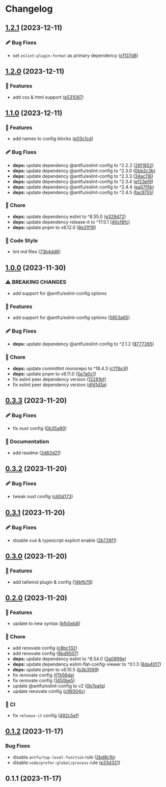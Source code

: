 # Changelog

## [1.2.1](https://github.com/stefanobartoletti/eslint-config/compare/1.2.0...1.2.1) (2023-12-11)


### 🩹 Bug Fixes

* set `eslint-plugin-format` as primary dependency ([cf137d8](https://github.com/stefanobartoletti/eslint-config/commit/cf137d836e6afee7ab67078264d66dd0d7400802))

## [1.2.0](https://github.com/stefanobartoletti/eslint-config/compare/1.1.0...1.2.0) (2023-12-11)


### 🚀 Features

* add css & html support ([e531097](https://github.com/stefanobartoletti/eslint-config/commit/e531097ddaf957c479c2ff09bdacb1d42174eea4))

## [1.1.0](https://github.com/stefanobartoletti/eslint-config/compare/1.0.0...1.1.0) (2023-12-11)


### 🚀 Features

* add names to config blocks ([e03c1cd](https://github.com/stefanobartoletti/eslint-config/commit/e03c1cd9a5eee57026aab53c14618b0445414f7e))


### 🩹 Bug Fixes

* **deps:** update dependency @antfu/eslint-config to ^2.2.2 ([28f1852](https://github.com/stefanobartoletti/eslint-config/commit/28f185250d0836929d2aa977a3bf9945dbfd3833))
* **deps:** update dependency @antfu/eslint-config to ^2.3.0 ([0bb2c3b](https://github.com/stefanobartoletti/eslint-config/commit/0bb2c3b54674f23c82daab41927e2964c4b1a2db))
* **deps:** update dependency @antfu/eslint-config to ^2.3.3 ([34ac118](https://github.com/stefanobartoletti/eslint-config/commit/34ac118235ed1dbc7856d37fe3933ece55291d0f))
* **deps:** update dependency @antfu/eslint-config to ^2.3.4 ([ef23ef9](https://github.com/stefanobartoletti/eslint-config/commit/ef23ef95f22939fb5029c3f1912f80cf3bd50a9c))
* **deps:** update dependency @antfu/eslint-config to ^2.4.4 ([ea57f5b](https://github.com/stefanobartoletti/eslint-config/commit/ea57f5b4b852fc947aa6c1aa92e6e26148ea52d3))
* **deps:** update dependency @antfu/eslint-config to ^2.4.5 ([fac9755](https://github.com/stefanobartoletti/eslint-config/commit/fac9755409da5a028e8bcd8c1bc3ea579b96428a))


### 🏡 Chore

* **deps:** update dependency eslint to ^8.55.0 ([e329d72](https://github.com/stefanobartoletti/eslint-config/commit/e329d72622f146548f6135bf409b16b91be9966a))
* **deps:** update dependency release-it to ^17.0.1 ([40cf8fc](https://github.com/stefanobartoletti/eslint-config/commit/40cf8fc59cb3e3c40dee0e5bfa2141a14647a4d7))
* **deps:** update pnpm to v8.12.0 ([8e31f19](https://github.com/stefanobartoletti/eslint-config/commit/8e31f19ab5a7c09fceea65ba1eee1aa2a4915304))


### 🎨 Code Style

* lint md files ([73b4dd6](https://github.com/stefanobartoletti/eslint-config/commit/73b4dd612955493620a61e910bf4c5a60c436ac1))

## [1.0.0](https://github.com/stefanobartoletti/eslint-config/compare/0.3.3...1.0.0) (2023-11-30)


### ⚠ BREAKING CHANGES

* add support for @antfu/eslint-config options

### 🚀 Features

* add support for @antfu/eslint-config options ([5853a65](https://github.com/stefanobartoletti/eslint-config/commit/5853a65b3f742c949240e2d37a60a07748241c2f))


### 🩹 Bug Fixes

* **deps:** update dependency @antfu/eslint-config to ^2.1.2 ([8777265](https://github.com/stefanobartoletti/eslint-config/commit/87772650e198197c63a572ac68451904fb50e119))


### 🏡 Chore

* **deps:** update commitlint monorepo to ^18.4.3 ([c111bc9](https://github.com/stefanobartoletti/eslint-config/commit/c111bc958e65f39fc12c01616e37e7deb61fa16d))
* **deps:** update pnpm to v8.11.0 ([5e7a0c1](https://github.com/stefanobartoletti/eslint-config/commit/5e7a0c1d12cded55952586a4d6661d75c01c9e58))
* fix eslint peer dependency version ([12281bf](https://github.com/stefanobartoletti/eslint-config/commit/12281bf4e0ee78dbcda5e4de22a4c351154b802b))
* fix eslint peer dependency version ([dfd1d3a](https://github.com/stefanobartoletti/eslint-config/commit/dfd1d3ab8be113415779586b6b50d694a50e14c7))

## [0.3.3](https://github.com/stefanobartoletti/eslint-config/compare/0.3.2...0.3.3) (2023-11-20)


### 🩹 Bug Fixes

* fix nuxt config ([0b35a90](https://github.com/stefanobartoletti/eslint-config/commit/0b35a903f0aeba660ca089c1fad56183203a2dab))


### 📖 Documentation

* add readme ([2d82d21](https://github.com/stefanobartoletti/eslint-config/commit/2d82d218613a446d774a52492199385025341547))

## [0.3.2](https://github.com/stefanobartoletti/eslint-config/compare/0.3.1...0.3.2) (2023-11-20)


### 🩹 Bug Fixes

* tweak nuxt config ([c60d173](https://github.com/stefanobartoletti/eslint-config/commit/c60d173e836c53f37243acda93a7f550800b09a8))

## [0.3.1](https://github.com/stefanobartoletti/eslint-config/compare/0.3.0...0.3.1) (2023-11-20)


### 🩹 Bug Fixes

* disable vue & typescript explicit enable ([2b728f1](https://github.com/stefanobartoletti/eslint-config/commit/2b728f1d6521d95732a430f241990869eb9a9012))

## [0.3.0](https://github.com/stefanobartoletti/eslint-config/compare/0.2.0...0.3.0) (2023-11-20)


### 🚀 Features

* add tailwind plugin & config ([14bfb79](https://github.com/stefanobartoletti/eslint-config/commit/14bfb79adaf51d8aa40c232d3439f3a46e3dc4c3))

## [0.2.0](https://github.com/stefanobartoletti/eslint-config/compare/0.1.2...0.2.0) (2023-11-20)


### 🚀 Features

* update to new syntax ([bfb5eb8](https://github.com/stefanobartoletti/eslint-config/commit/bfb5eb80e0b205c91e6a9bac63bec2ada8dd479a))


### 🏡 Chore

* add renovate config ([c8bc132](https://github.com/stefanobartoletti/eslint-config/commit/c8bc132e7213626b2b361e838bd012d01adae905))
* add renovate config ([8bd9507](https://github.com/stefanobartoletti/eslint-config/commit/8bd950759e6746929aaee0852416f4cd3f11d1d5))
* **deps:** update dependency eslint to ^8.54.0 ([2a0899e](https://github.com/stefanobartoletti/eslint-config/commit/2a0899e41762fa69f8dae0e1ed382b9a371f94f0))
* **deps:** update dependency eslint-flat-config-viewer to ^0.1.3 ([8da40f7](https://github.com/stefanobartoletti/eslint-config/commit/8da40f7af82c78bfb461cd75f798bc41a3b7248f))
* **deps:** update pnpm to v8.10.5 ([b3b3599](https://github.com/stefanobartoletti/eslint-config/commit/b3b3599fc2bf64133fe217d81b2c737097f1aa3f))
* fix renovate config ([f7b56da](https://github.com/stefanobartoletti/eslint-config/commit/f7b56da3e13ce13c463dab094c07cc86c4ae61b5))
* fix renovate config ([1450be5](https://github.com/stefanobartoletti/eslint-config/commit/1450be59760bea93ea6869a9c53676e46c78ff27))
* update @antfu/eslint-config to v2 ([0b7eafa](https://github.com/stefanobartoletti/eslint-config/commit/0b7eafaf44125fc6e2c29d5f43d2098d46556693))
* update renovate config ([c99304c](https://github.com/stefanobartoletti/eslint-config/commit/c99304ca88c5f2fee0bf199c1a5addc549a741c8))


### 🤖 CI

* fix `release-it` config ([492c5ef](https://github.com/stefanobartoletti/eslint-config/commit/492c5ef6b5f0f170dc2ed388b46e105a58512032))

## [0.1.2](https://github.com/stefanobartoletti/eslint-config/compare/0.1.1...0.1.2) (2023-11-17)


### Bug Fixes

* disable `antfu/top-level-function` rule ([2bd8c1b](https://github.com/stefanobartoletti/eslint-config/commit/2bd8c1b15983818b28ddafe3dbbbaff5fda63ae1))
* disable `node/prefer-global/process` rule ([e33d321](https://github.com/stefanobartoletti/eslint-config/commit/e33d3213bb674e513e7608f3eebc2951a1a2f2d3))

## 0.1.1 (2023-11-17)
